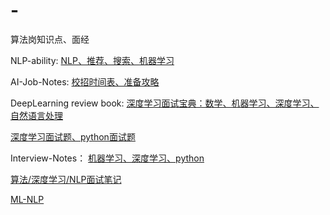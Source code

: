 # -
算法岗知识点、面经

NLP-ability: [NLP、推荐、搜索、机器学习](https://github.com/Aiyaaa/NLP_ability)  
  
AI-Job-Notes: [校招时间表、准备攻略](https://github.com/Aiyaaa/AI-Job-Notes#ai-job-notes)  
  
DeepLearning review book: [深度学习面试宝典：数学、机器学习、深度学习、自然语言处理](https://github.com/amusi/Deep-Learning-Interview-Book)    
  
[深度学习面试题、python面试题](https://github.com/HarleysZhang/2020_algorithm_intern_information)  
  
Interview-Notes： [机器学习、深度学习、python](https://github.com/Aiyaaa/Interview-Notes)  
  
[算法/深度学习/NLP面试笔记](https://github.com/Aiyaaa/Algorithm_Interview_Notes-Chinese)  

[ML-NLP](https://github.com/NLP-LOVE/ML-NLP)



 

